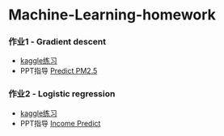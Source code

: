 # Machine-Learning-homework

### 作业1 - Gradient descent
- [kaggle练习](https://www.kaggle.com/c/ml2019spring-hw1/overview)  
- PPT指导 [Predict PM2.5 ](https://docs.google.com/presentation/d/1TkPQoOPyDY9IzzuaVsYq1E26D1NTmi_QA9S9c-rw9K8/edit#slide=id.g5047f99cc6_0_332)    

### 作业2 - Logistic regression
- [kaggle练习](https://www.kaggle.com/c/ml2019spring-hw2/overview)
- PPT指导 [Income Predict ](https://docs.google.com/presentation/d/1f4a81OqeG27pRHuqHXg7Qi0KJ4SlLBDpe9ljNu3IXT0/edit#slide=id.p1)

